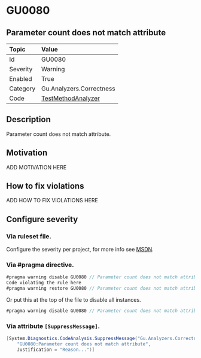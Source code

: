 # GU0080
## Parameter count does not match attribute

| Topic    | Value
| :--      | :--
| Id       | GU0080
| Severity | Warning
| Enabled  | True
| Category | Gu.Analyzers.Correctness
| Code     | [TestMethodAnalyzer](https://github.com/GuOrg/Gu.Analyzers/blob/master/Gu.Analyzers/Analyzers/TestMethodAnalyzer.cs)

## Description

Parameter count does not match attribute.

## Motivation

ADD MOTIVATION HERE

## How to fix violations

ADD HOW TO FIX VIOLATIONS HERE

<!-- start generated config severity -->
## Configure severity

### Via ruleset file.

Configure the severity per project, for more info see [MSDN](https://msdn.microsoft.com/en-us/library/dd264949.aspx).

### Via #pragma directive.
```C#
#pragma warning disable GU0080 // Parameter count does not match attribute
Code violating the rule here
#pragma warning restore GU0080 // Parameter count does not match attribute
```

Or put this at the top of the file to disable all instances.
```C#
#pragma warning disable GU0080 // Parameter count does not match attribute
```

### Via attribute `[SuppressMessage]`.

```C#
[System.Diagnostics.CodeAnalysis.SuppressMessage("Gu.Analyzers.Correctness", 
    "GU0080:Parameter count does not match attribute", 
    Justification = "Reason...")]
```
<!-- end generated config severity -->